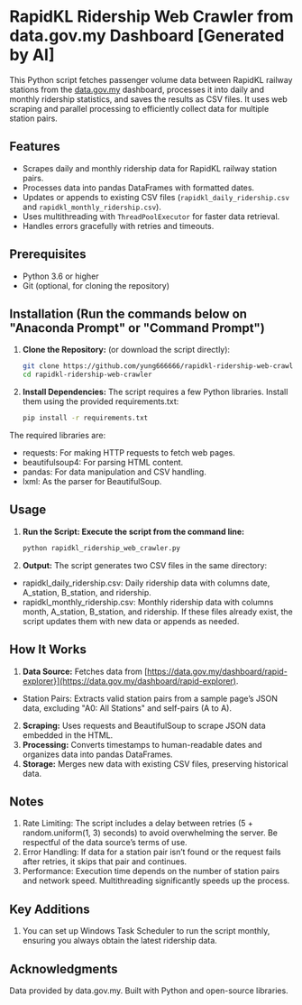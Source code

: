 # RapidKL Ridership Web Crawler from data.gov.my Dashboard [Generated by AI]

This Python script fetches passenger volume data between RapidKL railway stations from the [data.gov.my](https://data.gov.my/dashboard/rapid-explorer) dashboard, processes it into daily and monthly ridership statistics, and saves the results as CSV files. It uses web scraping and parallel processing to efficiently collect data for multiple station pairs.

## Features
- Scrapes daily and monthly ridership data for RapidKL railway station pairs.
- Processes data into pandas DataFrames with formatted dates.
- Updates or appends to existing CSV files (`rapidkl_daily_ridership.csv` and `rapidkl_monthly_ridership.csv`).
- Uses multithreading with `ThreadPoolExecutor` for faster data retrieval.
- Handles errors gracefully with retries and timeouts.

## Prerequisites
- Python 3.6 or higher
- Git (optional, for cloning the repository)

## Installation (Run the commands below on "Anaconda Prompt" or "Command Prompt")
1. **Clone the Repository:** (or download the script directly):
   ```bash
   git clone https://github.com/yung666666/rapidkl-ridership-web-crawler.git
   cd rapidkl-ridership-web-crawler
   ```
2. **Install Dependencies:**
The script requires a few Python libraries. Install them using the provided requirements.txt:
   ```bash
   pip install -r requirements.txt
   ```
The required libraries are:

- requests: For making HTTP requests to fetch web pages.
- beautifulsoup4: For parsing HTML content.
- pandas: For data manipulation and CSV handling.
- lxml: As the parser for BeautifulSoup.

## Usage
1. **Run the Script: Execute the script from the command line:**
   ```bash
   python rapidkl_ridership_web_crawler.py
   ```
2. **Output:**
The script generates two CSV files in the same directory:
- rapidkl_daily_ridership.csv: Daily ridership data with columns date, A_station, B_station, and ridership.
- rapidkl_monthly_ridership.csv: Monthly ridership data with columns month, A_station, B_station, and ridership.
If these files already exist, the script updates them with new data or appends as needed.

## How It Works
1. **Data Source:** Fetches data from [https://data.gov.my/dashboard/rapid-explorer}](https://data.gov.my/dashboard/rapid-explorer).
- Station Pairs: Extracts valid station pairs from a sample page’s JSON data, excluding "A0: All Stations" and self-pairs (A to A).
2. **Scraping:** Uses requests and BeautifulSoup to scrape JSON data embedded in the HTML.
3. **Processing:** Converts timestamps to human-readable dates and organizes data into pandas DataFrames.
4. **Storage:** Merges new data with existing CSV files, preserving historical data.

## Notes
1. Rate Limiting: The script includes a delay between retries (5 + random.uniform(1, 3) seconds) to avoid overwhelming the server. Be respectful of the data source’s terms of use.
2. Error Handling: If data for a station pair isn’t found or the request fails after retries, it skips that pair and continues.
3. Performance: Execution time depends on the number of station pairs and network speed. Multithreading significantly speeds up the process.
   
## Key Additions
1. You can set up Windows Task Scheduler to run the script monthly, ensuring you always obtain the latest ridership data.

## Acknowledgments
Data provided by data.gov.my.
Built with Python and open-source libraries.
